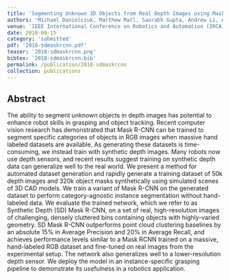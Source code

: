 ```yaml
---
title: 'Segmenting Unknown 3D Objects from Real Depth Images using Mask R-CNN Trained on Synthetic Point Clouds'
authors: 'Michael Danielczuk, Matthew Matl, Saurabh Gupta, Andrew Li, Andrew Lee, Jeffrey Mahler, Ken Goldberg'
venue: 'IEEE International Conference on Robotics and Automation (IRCA)'
date: 2018-09-15
category: 'submitted'
pdf: '2018-sdmaskrcnn.pdf'
teaser: '2018-sdmaskrcnn.png'
bibtex: '2018-sdmaskrcnn.bib'
permalink: /publication/2018-sdmaskrcnn
collection: publications
---
```


Abstract
-------
The ability to segment unknown objects in depth images has potential to enhance robot skills in grasping and object tracking. Recent computer vision research has demonstrated that Mask R-CNN can be trained to segment specific categories of objects in RGB images when massive hand labeled datasets are available. As generating these datasets is time-consuming, we instead train with synthetic depth images. Many robots now use depth sensors, and recent results suggest training on synthetic depth data can generalize well to the real world. We present a method for automated dataset generation and rapidly generate a training dataset of 50k depth images and 320k object masks synthetically using simulated scenes of 3D CAD models. We train a variant of Mask R-CNN on the generated dataset to perform category-agnostic instance segmentation without hand-labeled data. We evaluate the trained network, which we refer to as Synthetic Depth (SD) Mask R-CNN, on a set of real, high-resolution images of challenging, densely cluttered bins containing objects with highly-varied geometry. SD Mask R-CNN outperforms point cloud clustering baselines by an absolute 15% in Average Precision and 20% in Average Recall, and achieves performance levels similar to a Mask RCNN trained on a massive, hand-labeled RGB dataset and fine-tuned on real images from the experimental setup. The network also generalizes well to a lower-resolution depth sensor. We deploy the model in an instance-specific grasping pipeline to demonstrate its usefulness in a robotics application.
